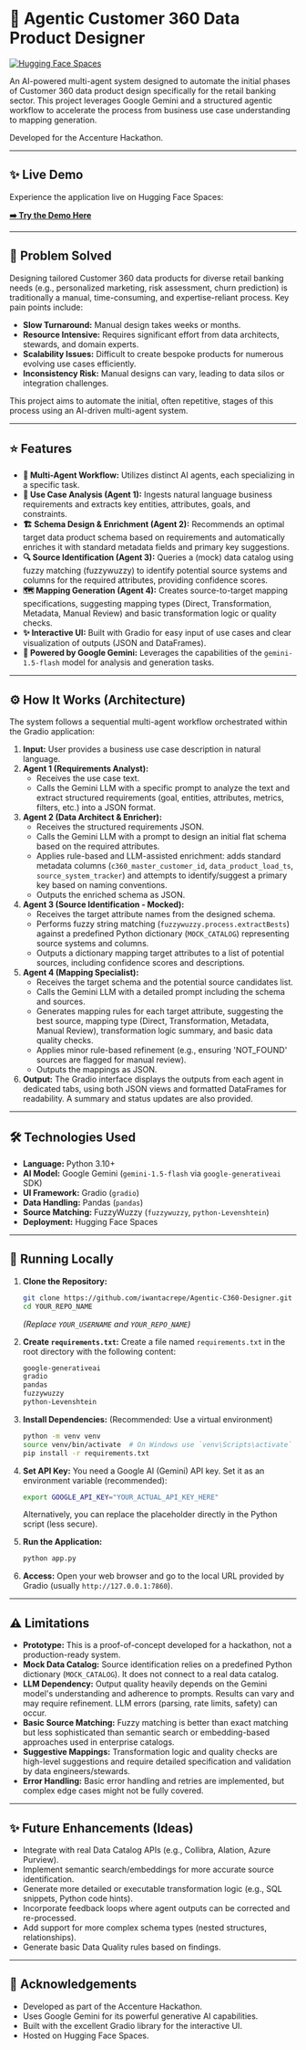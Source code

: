 # 🏦 Agentic Customer 360 Data Product Designer

[![Hugging Face Spaces](https://img.shields.io/badge/%F0%9F%A4%97%20Hugging%20Face-Spaces-blue)](https://huggingface.co/spaces/iwantacrepe/accenturehack)

An AI-powered multi-agent system designed to automate the initial phases of Customer 360 data product design specifically for the retail banking sector. This project leverages Google Gemini and a structured agentic workflow to accelerate the process from business use case understanding to mapping generation.

Developed for the Accenture Hackathon.

---

## ✨ Live Demo

Experience the application live on Hugging Face Spaces:

**[➡️ Try the Demo Here](https://huggingface.co/spaces/iwantacrepe/accenturehack)**

---

## 🎯 Problem Solved

Designing tailored Customer 360 data products for diverse retail banking needs (e.g., personalized marketing, risk assessment, churn prediction) is traditionally a manual, time-consuming, and expertise-reliant process. Key pain points include:

*   **Slow Turnaround:** Manual design takes weeks or months.
*   **Resource Intensive:** Requires significant effort from data architects, stewards, and domain experts.
*   **Scalability Issues:** Difficult to create bespoke products for numerous evolving use cases efficiently.
*   **Inconsistency Risk:** Manual designs can vary, leading to data silos or integration challenges.

This project aims to automate the initial, often repetitive, stages of this process using an AI-driven multi-agent system.

---

## ⭐ Features

*   **🤖 Multi-Agent Workflow:** Utilizes distinct AI agents, each specializing in a specific task.
*   **📄 Use Case Analysis (Agent 1):** Ingests natural language business requirements and extracts key entities, attributes, goals, and constraints.
*   **🏗️ Schema Design & Enrichment (Agent 2):** Recommends an optimal target data product schema based on requirements and automatically enriches it with standard metadata fields and primary key suggestions.
*   **🔍 Source Identification (Agent 3):** Queries a (mock) data catalog using fuzzy matching (fuzzywuzzy) to identify potential source systems and columns for the required attributes, providing confidence scores.
*   **🗺️ Mapping Generation (Agent 4):** Creates source-to-target mapping specifications, suggesting mapping types (Direct, Transformation, Metadata, Manual Review) and basic transformation logic or quality checks.
*   **✨ Interactive UI:** Built with Gradio for easy input of use cases and clear visualization of outputs (JSON and DataFrames).
*   **🚀 Powered by Google Gemini:** Leverages the capabilities of the `gemini-1.5-flash` model for analysis and generation tasks.

---

## ⚙️ How It Works (Architecture)

The system follows a sequential multi-agent workflow orchestrated within the Gradio application:

1.  **Input:** User provides a business use case description in natural language.
2.  **Agent 1 (Requirements Analyst):**
    *   Receives the use case text.
    *   Calls the Gemini LLM with a specific prompt to analyze the text and extract structured requirements (goal, entities, attributes, metrics, filters, etc.) into a JSON format.
3.  **Agent 2 (Data Architect & Enricher):**
    *   Receives the structured requirements JSON.
    *   Calls the Gemini LLM with a prompt to design an initial flat schema based on the required attributes.
    *   Applies rule-based and LLM-assisted enrichment: adds standard metadata columns (`c360_master_customer_id`, `data_product_load_ts`, `source_system_tracker`) and attempts to identify/suggest a primary key based on naming conventions.
    *   Outputs the enriched schema as JSON.
4.  **Agent 3 (Source Identification - Mocked):**
    *   Receives the target attribute names from the designed schema.
    *   Performs fuzzy string matching (`fuzzywuzzy.process.extractBests`) against a predefined Python dictionary (`MOCK_CATALOG`) representing source systems and columns.
    *   Outputs a dictionary mapping target attributes to a list of potential sources, including confidence scores and descriptions.
5.  **Agent 4 (Mapping Specialist):**
    *   Receives the target schema and the potential source candidates list.
    *   Calls the Gemini LLM with a detailed prompt including the schema and sources.
    *   Generates mapping rules for each target attribute, suggesting the best source, mapping type (Direct, Transformation, Metadata, Manual Review), transformation logic summary, and basic data quality checks.
    *   Applies minor rule-based refinement (e.g., ensuring 'NOT_FOUND' sources are flagged for manual review).
    *   Outputs the mappings as JSON.
6.  **Output:** The Gradio interface displays the outputs from each agent in dedicated tabs, using both JSON views and formatted DataFrames for readability. A summary and status updates are also provided.

---

## 🛠️ Technologies Used

*   **Language:** Python 3.10+
*   **AI Model:** Google Gemini (`gemini-1.5-flash` via `google-generativeai` SDK)
*   **UI Framework:** Gradio (`gradio`)
*   **Data Handling:** Pandas (`pandas`)
*   **Source Matching:** FuzzyWuzzy (`fuzzywuzzy`, `python-Levenshtein`)
*   **Deployment:** Hugging Face Spaces

---

## 🚀 Running Locally

1.  **Clone the Repository:**
    ```bash
    git clone https://github.com/iwantacrepe/Agentic-C360-Designer.git
    cd YOUR_REPO_NAME
    ```
    *(Replace `YOUR_USERNAME` and `YOUR_REPO_NAME`)*

2.  **Create `requirements.txt`:**
    Create a file named `requirements.txt` in the root directory with the following content:
    ```txt
    google-generativeai
    gradio
    pandas
    fuzzywuzzy
    python-Levenshtein
    ```

3.  **Install Dependencies:**
    (Recommended: Use a virtual environment)
    ```bash
    python -m venv venv
    source venv/bin/activate  # On Windows use `venv\Scripts\activate`
    pip install -r requirements.txt
    ```

4.  **Set API Key:**
    You need a Google AI (Gemini) API key. Set it as an environment variable (recommended):
    ```bash
    export GOOGLE_API_KEY="YOUR_ACTUAL_API_KEY_HERE"
    ```
    Alternatively, you can replace the placeholder directly in the Python script (less secure).

5.  **Run the Application:**
    ```bash
    python app.py
    ```
   

6.  **Access:** Open your web browser and go to the local URL provided by Gradio (usually `http://127.0.0.1:7860`).

---

## ⚠️ Limitations

*   **Prototype:** This is a proof-of-concept developed for a hackathon, not a production-ready system.
*   **Mock Data Catalog:** Source identification relies on a predefined Python dictionary (`MOCK_CATALOG`). It does not connect to a real data catalog.
*   **LLM Dependency:** Output quality heavily depends on the Gemini model's understanding and adherence to prompts. Results can vary and may require refinement. LLM errors (parsing, rate limits, safety) can occur.
*   **Basic Source Matching:** Fuzzy matching is better than exact matching but less sophisticated than semantic search or embedding-based approaches used in enterprise catalogs.
*   **Suggestive Mappings:** Transformation logic and quality checks are high-level suggestions and require detailed specification and validation by data engineers/stewards.
*   **Error Handling:** Basic error handling and retries are implemented, but complex edge cases might not be fully covered.

---

## ✨ Future Enhancements (Ideas)

*   Integrate with real Data Catalog APIs (e.g., Collibra, Alation, Azure Purview).
*   Implement semantic search/embeddings for more accurate source identification.
*   Generate more detailed or executable transformation logic (e.g., SQL snippets, Python code hints).
*   Incorporate feedback loops where agent outputs can be corrected and re-processed.
*   Add support for more complex schema types (nested structures, relationships).
*   Generate basic Data Quality rules based on findings.

---

## 🙏 Acknowledgements

*   Developed as part of the Accenture Hackathon.
*   Uses Google Gemini for its powerful generative AI capabilities.
*   Built with the excellent Gradio library for the interactive UI.
*   Hosted on Hugging Face Spaces.
